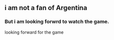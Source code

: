 ## i am not a fan of Argentina
### But i am looking forwrd to watch the game.
looking forward for the game
